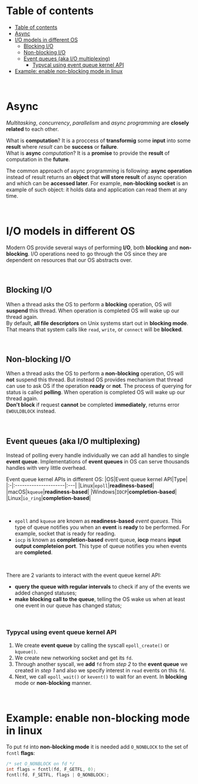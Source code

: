 # Table of contents
- [Table of contents](#table-of-contents)
- [Async](#async)
- [I/O models in different OS](#io-models-in-different-os)
  - [Blocking I/O](#blocking-io)
  - [Non-blocking I/O](#non-blocking-io)
  - [Event queues (aka I/O multiplexing)](#event-queues-aka-io-multiplexing)
    - [Typycal using event queue kernel API](#typycal-using-event-queue-kernel-api)
- [Example: enable non-blocking mode in linux](#example-enable-non-blocking-mode-in-linux)

<br>

# Async
*Multitasking*, *concurrency*, *parallelism* and *async programming* are **closely related** to each other.<br>

What is **computation**? It is a proccess of **transformig** some **input** into some **result** where *result* can be **success** or **failure**.<br>
What is **async** *computation*? It is a **promise** to provide the **result** of computation in the **future**.<br>

The common approach of async programming is following: **async operation** instead of result returns an **object** that **will store result** of async operation and which can be **accessed later**. For example, **non-blocking socket** is an example of such object: it holds data and application can read them at any time.<br>

<br>

# I/O models in different OS
Modern OS provide several ways of performing **I/O**, both **blocking** and **non-blocking**. I/O operations need to go through the OS since they are dependent on resources that our OS abstracts over.

<br>

## Blocking I/O
When a thread asks the OS to perform a **blocking** operation, OS will **suspend** this thread. When operation is completed OS will wake up our thread again.<br>
By default, **all file descriptors** on Unix systems start out in **blocking mode**. That means that system calls like `read`, `write`, or `connect` will be **blocked**.

<br>

## Non-blocking I/O
When a thread asks the OS to perform a **non-blocking** operation, OS will **not** suspend this thread. But instead OS provides mechanism that thread can use to ask OS if the operation **ready** or **not**. The process of querying for status is called **polling**.
When operation is completed OS will wake up our thread again.<br>
**Don't block** if request **cannot** be completed **immediately**, returns error `EWOULDBLOCK` instead.

<br>

## Event queues (aka I/O multiplexing)
Instead of polling every handle individually we can add all handles to single **event queue**. Implementations of **event queues** in OS can serve thousands handles with very little overhead.<br>

Event queue kernel APIs in different OS:
|OS|Event queue kernel API|Type|
|:-|:---------------------|:---|
|Linux|`epoll`|**readiness-based**|
|macOS|`kqueue`|**readiness-based**|
|Windows|`IOCP`|**completion-based**|
|Linux|`io_ring`|**completion-based**|

<br>

- `epoll` and `kqueue` are known as **readiness-based** *event queues*. This type of queue notifies you when an **event** is **ready** to be performed. For example, socket that is ready for reading.
- `iocp` is known as **completion-based** event queue, **iocp** means **input output completeion port**. This type of queue notifies you when events are **completed**.

<br>

There are 2 variants to interact with the event queue kernel API:
- **query the queue with regular intervals** to check if any of the events we added changed statuses;
- **make blocking call to the queue**, telling the OS wake us when at least one event in our queue has changed status;

<br>

### Typycal using event queue kernel API
1. We create **event queue** by calling the syscall `epoll_create()` or `kqueue()`.
2. We create new networking socket and get its `fd`.
3. Through another syscall, we **add** `fd` from *step 2* to the **event queue** we created in *step 1* and also we specify interest in `read` events on this `fd`.
4. Next, we call `epoll_wait()` or `kevent()` to wait for an event. In **blocking** mode or **non-blocking** manner.

<br>

# Example: enable non-blocking mode in linux
To put `fd` into **non-blocking mode** it is needed add `O_NONBLOCK` to the set of `fcntl` **flags**:
```c
/* set O_NONBLOCK on fd */
int flags = fcntl(fd, F_GETFL, 0);
fcntl(fd, F_SETFL, flags | O_NONBLOCK);
```